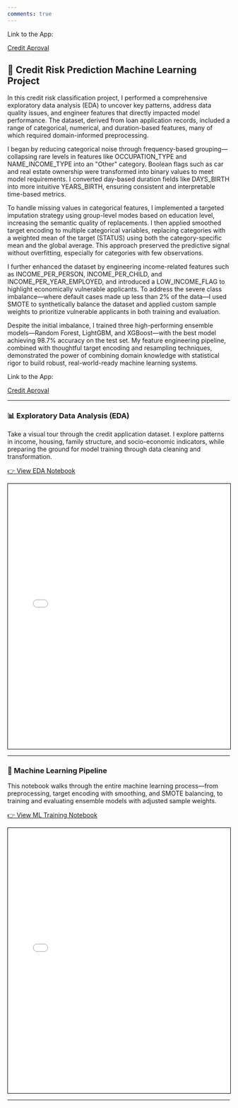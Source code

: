 ```yaml
---
comments: true
---
```


Link to the App: 

<a href="https://creditpredictor2025.streamlit.app/" class="md-button md-button--primary"> Credit Aproval</a>

## 🧠 Credit Risk Prediction Machine Learning Project


In this credit risk classification project, I performed a comprehensive exploratory data analysis (EDA) to uncover key patterns, address data quality issues, and engineer features that directly impacted model performance. The dataset, derived from loan application records, included a range of categorical, numerical, and duration-based features, many of which required domain-informed preprocessing.

I began by reducing categorical noise through frequency-based grouping—collapsing rare levels in features like OCCUPATION_TYPE and NAME_INCOME_TYPE into an "Other" category. Boolean flags such as car and real estate ownership were transformed into binary values to meet model requirements. I converted day-based duration fields like DAYS_BIRTH into more intuitive YEARS_BIRTH, ensuring consistent and interpretable time-based metrics.

To handle missing values in categorical features, I implemented a targeted imputation strategy using group-level modes based on education level, increasing the semantic quality of replacements. I then applied smoothed target encoding to multiple categorical variables, replacing categories with a weighted mean of the target (STATUS) using both the category-specific mean and the global average. This approach preserved the predictive signal without overfitting, especially for categories with few observations.

I further enhanced the dataset by engineering income-related features such as INCOME_PER_PERSON, INCOME_PER_CHILD, and INCOME_PER_YEAR_EMPLOYED, and introduced a LOW_INCOME_FLAG to highlight economically vulnerable applicants. To address the severe class imbalance—where default cases made up less than 2% of the data—I used SMOTE to synthetically balance the dataset and applied custom sample weights to prioritize vulnerable applicants in both training and evaluation.

Despite the initial imbalance, I trained three high-performing ensemble models—Random Forest, LightGBM, and XGBoost—with the best model achieving 98.7% accuracy on the test set. My feature engineering pipeline, combined with thoughtful target encoding and resampling techniques, demonstrated the power of combining domain knowledge with statistical rigor to build robust, real-world-ready machine learning systems.


Link to the App: 

<a href="https://creditpredictor2025.streamlit.app/" class="md-button md-button--primary"> Credit Aproval</a>

---

### 📊 Exploratory Data Analysis (EDA)

Take a visual tour through the credit application dataset. I explore patterns in income, housing, family structure, and socio-economic indicators, while preparing the ground for model training through data cleaning and transformation.

<a href="credit_card_eda.ipynb" class="md-button md-button--primary">👉 View EDA Notebook</a>

<iframe  
    id="eda"  
    src="credit_card_eda.html"  
    width="100%"  
    style="border: 1px solid black; overflow: hidden; height: 600px;">  
</iframe>


---

### 🤖 Machine Learning Pipeline

This notebook walks through the entire machine learning process—from preprocessing, target encoding with smoothing, and SMOTE balancing, to training and evaluating ensemble models with adjusted sample weights.

<a href="ml_training.ipynb" class="md-button md-button--primary">👉 View ML Training Notebook</a>

<iframe  
    id="ml"  
    src="ml_training.html"  
    width="100%"  
    style="border: 1px solid black; overflow: hidden; height: 600px;">  
</iframe>

---

<script>
function resizeIframeToContent(iframe) {
    iframe.onload = () => {
        const newHeight = iframe.contentWindow.document.documentElement.scrollHeight + 50;
        iframe.style.height = newHeight + 'px';
        iframe.contentDocument.body.style.overflow = 'hidden';
    };
}
window.addEventListener('load', function () {
    resizeIframeToContent(document.getElementById('eda'));
    resizeIframeToContent(document.getElementById('ml'));
});
window.addEventListener('resize', function () {
    resizeIframeToContent(document.getElementById('eda'));
    resizeIframeToContent(document.getElementById('ml'));
});
</script>